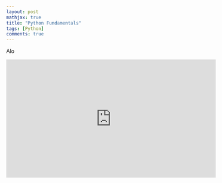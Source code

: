 ```yaml
---
layout: post
mathjax: true
title: "Python Fundamentals"
tags: [Python]
comments: true
---
```


Alo

<iframe width="560" height="315" src="https://www.youtube.com/embed/EUPj1Fp5HTU" title="YouTube video player" frameborder="0" allow="accelerometer; autoplay; clipboard-write; encrypted-media; gyroscope; picture-in-picture" allowfullscreen></iframe>